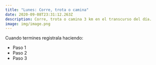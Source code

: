 ```yaml
---
title: "Lunes: Corre, trota o camina"
date: 2020-09-08T23:31:12.263Z
description: Corre, trota o camina 3 km en el transcurso del día.
image: img/image.png
---
```

Cuando termines registrala haciendo:

* Paso 1
* Paso 2
* Paso 3